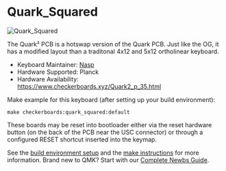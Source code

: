 # Quark_Squared

![Quark_Squared](https://i.imgur.com/zYH25zQ.png)

The Quark² PCB is a hotswap version of the Quark PCB. Just like the OG, it has a modified layout than a traditonal 4x12 and 5x12 ortholinear keyboard. 

* Keyboard Maintainer: [Nasp](https://github.com/npspears)
* Hardware Supported: Planck
* Hardware Availability: https://www.checkerboards.xyz/Quark2_p_35.html

Make example for this keyboard (after setting up your build environment):

    make checkerboards:quark_squared:default
    
These boards may be reset into bootloader either via the reset hardware button (on the back of the PCB near the USC connector) or through a configured RESET shortcut inserted into the keymap.     

See the [build environment setup](https://docs.qmk.fm/#/getting_started_build_tools) and the [make instructions](https://docs.qmk.fm/#/getting_started_make_guide) for more information. Brand new to QMK? Start with our [Complete Newbs Guide](https://docs.qmk.fm/#/newbs).
